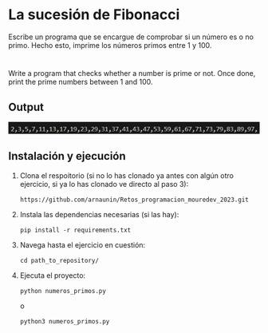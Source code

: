 # La sucesión de Fibonacci

Escribe un programa que se encargue de comprobar si un número es o no primo.
Hecho esto, imprime los números primos entre 1 y 100.

#

Write a program that checks whether a number is prime or not.
Once done, print the prime numbers between 1 and 100.

## Output

![Numeros primos](../../images/numeros_primos_output.png)

## Instalación y ejecución
1. Clona el respoitorio (si no lo has clonado ya antes con algún otro ejercicio, si ya lo has clonado ve directo al paso 3):
   ```
   https://github.com/arnaunin/Retos_programacion_mouredev_2023.git
   ```
2. Instala las dependencias necesarias (si las hay):
   ```
   pip install -r requirements.txt
   ```
3. Navega hasta el ejercicio en cuestión:
   ```
   cd path_to_repository/
   ```
4. Ejecuta el proyecto:
   ```
   python numeros_primos.py
   ```
   o
   ```
   python3 numeros_primos.py
   ```




